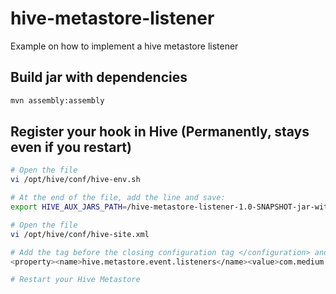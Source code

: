 # hive-metastore-listener
Example on how to implement a hive metastore listener

## Build jar with dependencies
```bash
mvn assembly:assembly
```

## Register your hook in Hive (Permanently, stays even if you restart)
```bash
# Open the file
vi /opt/hive/conf/hive-env.sh

# At the end of the file, add the line and save:
export HIVE_AUX_JARS_PATH=/hive-metastore-listener-1.0-SNAPSHOT-jar-with-dependencies.jar

# Open the file
vi /opt/hive/conf/hive-site.xml

# Add the tag before the closing configuration tag </configuration> and save:
<property><name>hive.metastore.event.listeners</name><value>com.medium.hive.metastore.listerner.CustomListener</value></property>

# Restart your Hive Metastore
```
